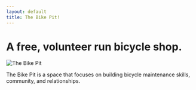 ```yaml
---
layout: default
title: The Bike Pit!
---
```


# A free, volunteer run bicycle shop.

![The Bike Pit](https://s3.amazonaws.com/BikePit/images/bikepit.jpg)

The Bike Pit is a space that focuses on building bicycle maintenance skills, community, and relationships. 
